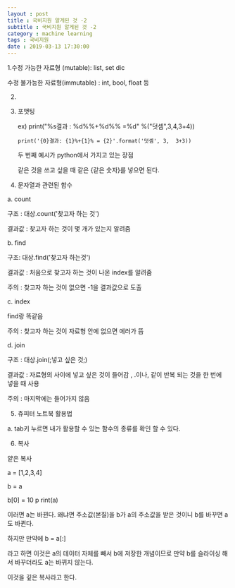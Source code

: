 ```yaml
---
layout : post
title : 국비지원 알게된 것 -2
subtitle : 국비지원 알게된 것 -2
category : machine learning
tags : 국비지원
date : 2019-03-13 17:30:00
---
```



1.수정 가능한 자료형 (mutable): list, set dic
  
  수정 불가능한 자료형(immutable) : int, bool, float 등

2. 

3. 포맷팅
   
   ex) print("%s결과 : %d%%+%d%% =%d" %("덧셈",3,4,3+4))
       
       print('{0}결과: {1}%+{1}% = {2}'.format('덧셈', 3,  3+3))
   
   두 번째 예시가 python에서 가지고 있는 장점
   
   같은 것을 쓰고 싶을 때 같은 {같은 숫자}를 넣으면 된다.

4. 문자열과 관련된 함수

a. count 

구조 : 대상.count('찾고자 하는 것')

결과값 : 찾고자 하는 것이 몇 개가 있는지 알려줌

b. find

구조: 대상.find('찾고자 하는것')

결과값 : 처음으로 찾고자 하는 것이 나온 index를 알려줌

주의 : 찾고자 하는 것이 없으면 -1을 결과값으로 도출

c. index

find랑 똑같음

주의 : 찾고자 하는 것이 자료형 안에 없으면 에러가 뜸

d. join

구조 : 대상.join(;넣고 싶은 것;)

결과값 : 자료형의 사이에 넣고 싶은 것이 들어감 , .이나, 같이 반복 되는 것을 한 번에 넣을 때 사용

주의 : 마지막에는 들어가지 않음



5. 쥬피터 노트북 활용법

a. tab키 누르면 내가 활용할 수 있는 함수의 종류를 확인 할 수 있다. 
 

6. 복사

얕은 복사

a = [1,2,3,4]

b = a

b[0] = 10
p
rint(a)

이러면 a는 바뀐다. 왜냐면 주소값(본질)을 b가 a의 주소값을 받은 것이니 b를 바꾸면 a도 바뀐다.


하지만 만약에 b = a[:]

라고 하면 이것은 a의 데이터 자체를 빼서 b에 저장한 개념이므로 만약 b를 슬라이싱 해서 바꾸더라도 a는 바뀌지 않는다.

이것을 깊은 복사라고 한다.

